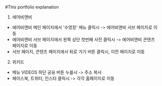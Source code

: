 #This portfolio explanation

1. 에어비앤비
- 에어비앤비 메인 페이지에서 '수영장' 메뉴 클릭시
-> 에어비앤비 서브 페이지로 이동
- 에어비앤비 서브 페이지에서 왼쪽 상단 첫번째 사진 클릭시
-> 에어비앤비 콘텐츠 페이지로 이동
- 서브 페이지, 콘텐츠 페이지에서 뒤로 가기 버튼 클릭시, 이전 페이지로 이동

2. 위키드
- 메뉴 VIDEOS 하단 공유 버튼 누를시 -> 주소 복사
- 페이스북, 트위터, 인스타 클릭시 -> 각각 홈페이지로 이동
